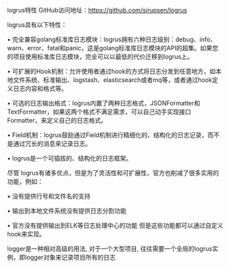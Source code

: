 logrus特性
GitHub访问地址：https://github.com/sirupsen/logrus

logrus具有以下特性：

• 完全兼容golang标准库日志模块：logrus拥有六种日志级别：debug、info、warn、error、fatal和panic，这是golang标准库日志模块的API的超集。如果您的项目使用标准库日志模块，完全可以以最低的代价迁移到logrus上。

• 可扩展的Hook机制：允许使用者通过hook的方式将日志分发到任意地方，如本地文件系统、标准输出、logstash、elasticsearch或者mq等，或者通过hook定义日志内容和格式等。

• 可选的日志输出格式：logrus内置了两种日志格式，JSONFormatter和TextFormatter，如果这两个格式不满足需求，可以自己动手实现接口Formatter，来定义自己的日志格式。

• Field机制：logrus鼓励通过Field机制进行精细化的、结构化的日志记录，而不是通过冗长的消息来记录日志。

• logrus是一个可插拔的、结构化的日志框架。

尽管 logrus有诸多优点，但是为了灵活性和可扩展性，官方也削减了很多实用的功能，例如：

• 没有提供行号和文件名的支持

• 输出到本地文件系统没有提供日志分割功能

• 官方没有提供输出到ELK等日志处理中心的功能 但是这些功能都可以通过自定义hook来实现。


logger是一种相对高级的用法, 对于一个大型项目, 往往需要一个全局的logrus实例，即logger对象来记录项目所有的日志
